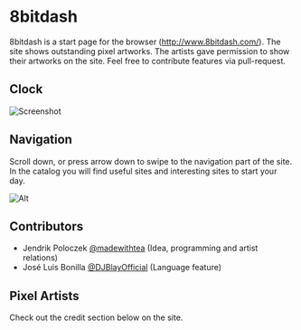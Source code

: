 # 8bitdash

8bitdash is a start page for the browser (http://www.8bitdash.com/). The site shows outstanding pixel artworks. The artists gave permission to show their artworks on the site. Feel free to contribute features via pull-request.

## Clock

![Screenshot](http://i.imgur.com/YQe0UeC.jpg)

## Navigation

Scroll down, or press arrow down to swipe to the navigation part of the site. In the catalog you will find useful sites and interesting sites to start your day.

![Alt](http://i.imgur.com/wcOgXwL.png?1)

## Contributors

* Jendrik Poloczek [@madewithtea](https://twitter.com/madewithtea) (Idea, programming and artist relations)
* José Luis Bonilla [@DJBlayOfficial](https://twitter.com/DJBlayOfficial) (Language feature)

## Pixel Artists

Check out the credit section below on the site. 
